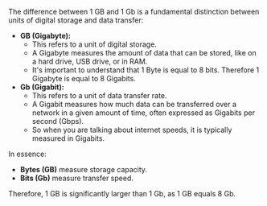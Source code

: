 The difference between 1 GB and 1 Gb is a fundamental distinction between units of digital storage and data transfer:

- **GB (Gigabyte):**
    - This refers to a unit of digital storage.
    - A Gigabyte measures the amount of data that can be stored, like on a hard drive, USB drive, or in RAM.
    - It's important to understand that 1 Byte is equal to 8 bits. Therefore 1 Gigabyte is equal to 8 Gigabits.
- **Gb (Gigabit):**
    - This refers to a unit of data transfer rate.
    - A Gigabit measures how much data can be transferred over a network in a given amount of time, often expressed as Gigabits per second (Gbps).
    - So when you are talking about internet speeds, it is typically measured in Gigabits.

In essence:

- **Bytes (GB)** measure storage capacity.
- **Bits (Gb)** measure transfer speed.

Therefore, 1 GB is significantly larger than 1 Gb, as 1 GB equals 8 Gb.